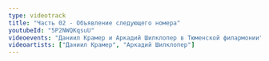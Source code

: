 ```yaml
---
type: videotrack
title: "Часть 02 - Объявление следующего номера"
youtubeId: "5P2NWQKqsuU"
videoevents: "Даниил Крамер и Аркадий Шилклопер в Тюменской филармонии"
videoartists: ["Даниил Крамер", "Аркадий Шилклопер"]
---
```

